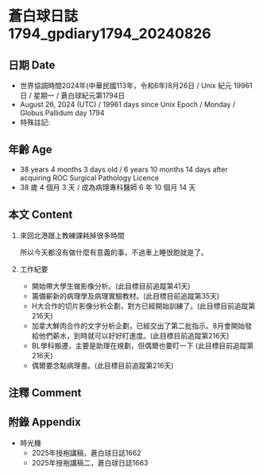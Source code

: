 [_metadata_:encoding]: - "utf-8"
[_metadata_:language]: - "zh-Hant-TW"
[_metadata_:fileformat]: - "markdown"
[_metadata_:MIME_type]: - "text/plain"
[_metadata_:markdown_version]: - "commonmark version 0.30"
[_metadata_:markdown_spec]: - "https://spec.commonmark.org/0.30/"

# 蒼白球日誌1794_gpdiary1794_20240826 #

## 日期 Date ##

* 世界協調時間2024年(中華民國113年，令和6年)8月26日 / Unix 紀元 19961 日 / 星期一 / 蒼白球紀元第1794日
* August 26, 2024 (UTC) / 19961 days since Unix Epoch / Monday / Globus Pallidum day 1794
* 特殊註記:

## 年齡 Age ##

* 38 years 4 months 3 days old / 6 years 10 months 14 days after acquiring ROC Surgical Pathology Licence
* 38 歲 4 個月 3 天 / 成為病理專科醫師 6 年 10 個月 14 天

## 本文 Content ##

1. 來回北港跟上教練課耗掉很多時間

    所以今天都沒有做什麼有意義的事，不過車上睡很飽就是了。

2. 工作紀要

    - 開始帶大學生做影像分析。(此目標目前追蹤第41天)
    - 籌備嶄新的病理學及病理實驗教材。(此目標目前追蹤第35天)
    - H大合作的切片影像分析企劃，對方已經開始訓練了。(此目標目前追蹤第216天)
    - 加拿大鮮肉合作的文字分析企劃，已經交出了第二批指示。8月會開始發給他們薪水，到時就可以好好盯進度。(此目標目前追蹤第216天)
    - BL學科搬遷，主要是助理在規劃，但偶爾也要盯一下 (此目標目前追蹤第216天)
    - 偶爾要念點病理書。(此目標目前追蹤第216天)

## 注釋 Comment ##


## 附錄 Appendix ##

* 時光機
    - 2025年授袍講稿，蒼白球日誌1662
    - 2025年授袍講稿二，蒼白球日誌1663
